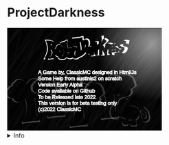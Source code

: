 # ProjectDarkness <br/>
<!--![screenshot](screenshots/infoPAGE.png)<br/>-->
<img src = "screenshots/infoPAGE.png" width = "360" height = "240">
<details>
  <summary>Info</summary>
  <ul>
    <li>A game by, ClassicMC</li>
    <li>Made in Html Canvas and Js</li>
    <li>&copy;ClassicMC-Studios 2022</li>
    <ul>
      <li>Play online at <a href = "https://projectdarkness.w3spaces.com">projectdarkness.w3spaces.com (Old version)</a></li>
    </ul>
  </ul>
</details>
